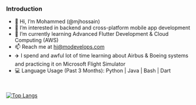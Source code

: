 ### Introduction
- 👋 Hi, I’m Mohammed (@mjhossain)
- 👀 I’m interested in backend and cross-platform mobile app development
- 🌱 I’m currently learning Advanced Flutter Development & Cloud Computing (AWS)
- 📫 Reach me at hi@modevelops.com
- ✈️ I spend and awful lot of time learning about Airbus & Boeing systems and practicing it on Microsoft Flight Simulator
- 💻 Language Usage (Past 3 Months): Python   |   Java   |   Bash   |   Dart

<!---
mjhossain/mjhossain is a ✨ special ✨ repository because its `README.md` (this file) appears on your GitHub profile.
You can click the Preview link to take a look at your changes.
--->
<br>

[![Top Langs](https://github-readme-stats.vercel.app/api/top-langs/?username=mjhossain&layout=compact&langs_count=8&theme=dark)](https://github.com/mjhossain/github-readme-stats)
